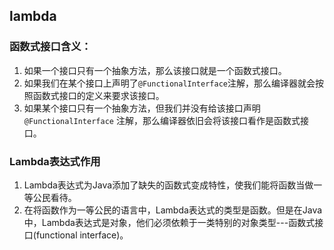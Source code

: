 ## lambda

### 函数式接口含义：

1. 如果一个接口只有一个抽象方法，那么该接口就是一个函数式接口。
2. 如果我们在某个接口上声明了`@FunctionalInterface`注解，那么编译器就会按照函数式接口的定义来要求该接口。
3. 如果某个接口只有一个抽象方法，但我们并没有给该接口声明`@FunctionalInterface` 注解，那么编译器依旧会将该接口看作是函数式接口。

### Lambda表达式作用

1. Lambda表达式为Java添加了缺失的函数式变成特性，使我们能将函数当做一等公民看待。
2. 在将函数作为一等公民的语言中，Lambda表达式的类型是函数。但是在Java中，Lambda表达式是对象，他们必须依赖于一类特别的对象类型---函数式接口(functional interface)。 

